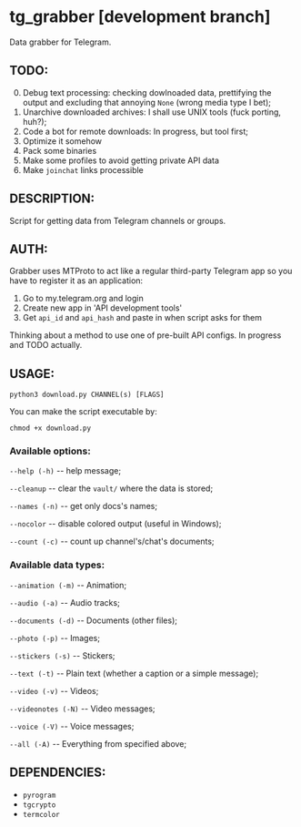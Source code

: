 # tg_grabber \[development branch\]
Data grabber for Telegram.

## TODO:
0. Debug text processing: checking dowlnoaded data, prettifying the output and excluding that annoying `None` (wrong media type I bet);
1. Unarchive downloaded archives: I shall use UNIX tools (fuck porting, huh?);
2. Code a bot for remote downloads: In progress, but tool first;
3. Optimize it somehow
4. Pack some binaries
5. Make some profiles to avoid getting private API data
6. Make `joinchat` links processible
 
## DESCRIPTION:
Script for getting data from Telegram channels or groups.

## AUTH:
Grabber uses MTProto to act like a regular third-party Telegram app so you have to register it as an application:
1. Go to my.telegram.org and login 
2. Create new app in 'API development tools'
3. Get `api_id` and `api_hash` and paste in when script asks for them

Thinking about a method to use one of pre-built API configs. In progress and TODO actually.

## USAGE:
`python3 download.py CHANNEL(s) [FLAGS]`

You can make the script executable by:

`chmod +x download.py`

### Available options:

`--help (-h)` -- help message;

`--cleanup` -- clear the `vault/` where the data is stored;

`--names (-n)` -- get only docs's names;

`--nocolor` -- disable colored output (useful in Windows);

`--count (-c)` -- count up channel's/chat's documents;

### Available data types:
`--animation (-m)` -- Animation;

`--audio (-a)` -- Audio tracks;

`--documents (-d)` -- Documents (other files);

`--photo (-p)` -- Images;

`--stickers (-s)` -- Stickers;

`--text (-t)` -- Plain text (whether a caption or a simple message);

`--video (-v)` -- Videos;

`--videonotes (-N)` -- Video messages;

`--voice (-V)` -- Voice messages;

`--all (-A)` -- Everything from specified above;

## DEPENDENCIES:

* `pyrogram`
* `tgcrypto`
* `termcolor`
